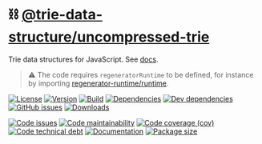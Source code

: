 :chains: [@trie-data-structure/uncompressed-trie](https://trie-data-structure.github.io/uncompressed-trie)
==

Trie data structures for JavaScript.
See [docs](https://trie-data-structure.github.io/uncompressed-trie/index.html).

> :warning: The code requires `regeneratorRuntime` to be defined, for instance by importing
> [regenerator-runtime/runtime](https://www.npmjs.com/package/regenerator-runtime).

[![License](https://img.shields.io/github/license/trie-data-structure/uncompressed-trie.svg)](https://raw.githubusercontent.com/trie-data-structure/uncompressed-trie/main/LICENSE)
[![Version](https://img.shields.io/npm/v/@trie-data-structure/uncompressed-trie.svg)](https://www.npmjs.org/package/@trie-data-structure/uncompressed-trie)
[![Build](https://img.shields.io/travis/trie-data-structure/uncompressed-trie/main.svg)](https://travis-ci.org/trie-data-structure/uncompressed-trie/branches)
[![Dependencies](https://img.shields.io/david/trie-data-structure/uncompressed-trie.svg)](https://david-dm.org/trie-data-structure/uncompressed-trie)
[![Dev dependencies](https://img.shields.io/david/dev/trie-data-structure/uncompressed-trie.svg)](https://david-dm.org/trie-data-structure/uncompressed-trie?type=dev)
[![GitHub issues](https://img.shields.io/github/issues/trie-data-structure/uncompressed-trie.svg)](https://github.com/trie-data-structure/uncompressed-trie/issues)
[![Downloads](https://img.shields.io/npm/dm/@trie-data-structure/uncompressed-trie.svg)](https://www.npmjs.org/package/@trie-data-structure/uncompressed-trie)

[![Code issues](https://img.shields.io/codeclimate/issues/trie-data-structure/uncompressed-trie.svg)](https://codeclimate.com/github/trie-data-structure/uncompressed-trie/issues)
[![Code maintainability](https://img.shields.io/codeclimate/maintainability/trie-data-structure/uncompressed-trie.svg)](https://codeclimate.com/github/trie-data-structure/uncompressed-trie/trends/churn)
[![Code coverage (cov)](https://img.shields.io/codecov/c/gh/trie-data-structure/uncompressed-trie/main.svg)](https://codecov.io/gh/trie-data-structure/uncompressed-trie)
[![Code technical debt](https://img.shields.io/codeclimate/tech-debt/trie-data-structure/uncompressed-trie.svg)](https://codeclimate.com/github/trie-data-structure/uncompressed-trie/trends/technical_debt)
[![Documentation](https://trie-data-structure.github.io/uncompressed-trie/badge.svg)](https://trie-data-structure.github.io/uncompressed-trie/source.html)
[![Package size](https://img.shields.io/bundlephobia/minzip/@trie-data-structure/uncompressed-trie)](https://bundlephobia.com/result?p=@trie-data-structure/uncompressed-trie)

